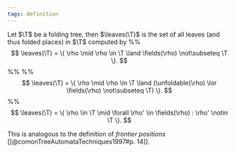 ```yaml
---
tags: definition
---
```

Let $\T$ be a folding tree, then $\leaves(\T)$ is the set of all leaves (and thus folded places) in $\T$ computed by
%%$$
\leaves(\T) = \{ \rho \mid \rho \in \T \land \fields(\rho) \not\subseteq \T \}.
$$%%
%%$$
\leaves(\T) = \{ \rho \mid \rho \in \T \land (\unfoldable(\rho) \lor \fields(\rho) \not\subseteq \T) \}.
$$%%
$$
\leaves(\T) = \{ \rho \in \T \mid \forall \rho' \in \fields(\rho) : \rho' \notin \T \}.
$$

This is analogous to the definition of _frontier positions_ [[@comonTreeAutomataTechniques1997#p. 14]].